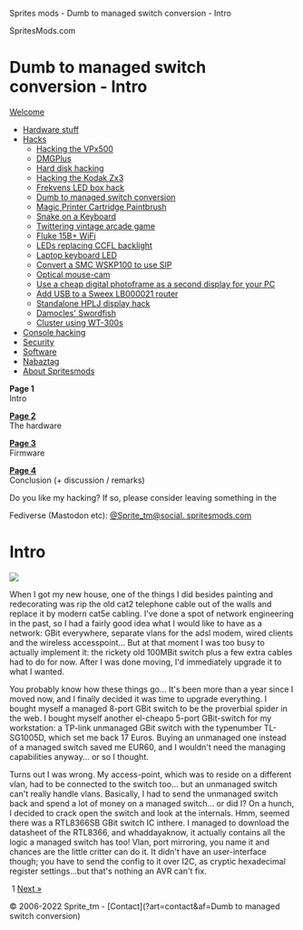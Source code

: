 Sprites mods - Dumb to managed switch conversion - Intro    

SpritesMods.com

# Dumb to managed switch conversion - Intro

[Welcome](?art=main)  

*   [Hardware stuff](?art=hardware)
*   [Hacks](?art=hacks)
    *   [Hacking the VPx500](?art=vpx500)
    *   [DMGPlus](?art=dmgplus)
    *   [Hard disk hacking](?art=hddhack)
    *   [Hacking the Kodak Zx3](?art=zx3hack)
    *   [Frekvens LED box hack](?art=frekvens)
    *   [Dumb to managed switch conversion](?art=rtl8366sb)
    *   [Magic Printer Cartridge Paintbrush](?art=magicbrush)
    *   [Snake on a Keyboard](?art=rapidisnake)
    *   [Twittering vintage arcade game](?art=twitter1943)
    *   [Fluke 15B+ WiFi](?art=fluke15pluswifi)
    *   [LEDs replacing CCFL backlight](?art=ledbl)
    *   [Laptop keyboard LED](?art=keybled)
    *   [Convert a SMC WSKP100 to use SIP](?art=wskpsip)
    *   [Optical mouse-cam](?art=mouseeye)
    *   [Use a cheap digital photoframe as a second display for your PC](?art=picframe)
    *   [Add USB to a Sweex LB000021 router](?art=sweexusb)
    *   [Standalone HPLJ display hack](?art=ljdisplay)
    *   [Damocles' Swordfish](?art=swordfish)
    *   [Cluster using WT-300s](?art=wtcluster)
*   [Console hacking](?art=consoles)
*   [Security](?art=security)
*   [Software](?art=software)
*   [Nabaztag](?art=nabaztag)
*   [About Spritesmods](?art=about)

**Page 1**  
Intro

[**Page 2**  
](?art=rtl8366sb&page=2)The hardware

[**Page 3**  
](?art=rtl8366sb&page=3)Firmware

[**Page 4**  
](?art=rtl8366sb&page=4)Conclusion (+ discussion / remarks)

Do you like my hacking? If so, please consider leaving something in the  

            

Fediverse (Mastodon etc): [@Sprite\_tm@social. spritesmods.com](https://social.spritesmods.com/@Sprite_tm)

# Intro

[![](https://meuk.spritesserver.nl/foto/foto/misc11/tmb-img_6707.jpg)](https://meuk.spritesserver.nl/foto/foto/misc11/img_6707.jpg)

When I got my new house, one of the things I did besides painting and redecorating was rip the old cat2 telephone cable out of the walls and replace it by modern cat5e cabling. I've done a spot of network engineering in the past, so I had a fairly good idea what I would like to have as a network: GBit everywhere, separate vlans for the adsl modem, wired clients and the wireless accesspoint... But at that moment I was too busy to actually implement it: the rickety old 100MBit switch plus a few extra cables had to do for now. After I was done moving, I'd immediately upgrade it to what I wanted.

You probably know how these things go... It's been more than a year since I moved now, and I finally decided it was time to upgrade everything. I bought myself a managed 8-port GBit switch to be the proverbial spider in the web. I bought myself another el-cheapo 5-port GBit-switch for my workstation: a TP-link unmanaged GBit switch with the typenumber TL-SG1005D, which set me back 17 Euros. Buying an unmanaged one instead of a managed switch saved me EUR60, and I wouldn't need the managing capabilities anyway... or so I thought.

Turns out I was wrong. My access-point, which was to reside on a different vlan, had to be connected to the switch too... but an unmanaged switch can't really handle vlans. Basically, I had to send the unmanaged switch back and spend a lot of money on a managed switch... or did I? On a hunch, I decided to crack open the switch and look at the internals. Hmm, seemed there was a RTL8366SB GBit switch IC inthere. I managed to download the datasheet of the RTL8366, and whaddayaknow, it actually contains all the logic a managed switch has too! Vlan, port mirroring, you name it and chances are the little critter can do it. It didn't have an user-interface though; you have to send the config to it over I2C, as cryptic hexadecimal register settings...but that's nothing an AVR can't fix.

 1 [Next »](?art=rtl8366sb&page=2)

  

© 2006-2022 Sprite\_tm - [Contact](?art=contact&af=Dumb to managed switch conversion)